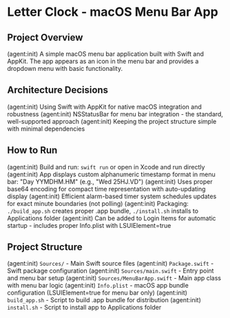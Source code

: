 # Letter Clock - macOS Menu Bar App

## Project Overview
(agent:init) A simple macOS menu bar application built with Swift and AppKit. The app appears as an icon in the menu bar and provides a dropdown menu with basic functionality.

## Architecture Decisions
(agent:init) Using Swift with AppKit for native macOS integration and robustness
(agent:init) NSStatusBar for menu bar integration - the standard, well-supported approach
(agent:init) Keeping the project structure simple with minimal dependencies

## How to Run
(agent:init) Build and run: `swift run` or open in Xcode and run directly
(agent:init) App displays custom alphanumeric timestamp format in menu bar: "Day YYMDHM.HM" (e.g., "Wed 25HJ.VD")
(agent:init) Uses proper base64 encoding for compact time representation with auto-updating display
(agent:init) Efficient alarm-based timer system schedules updates for exact minute boundaries (not polling)
(agent:init) Packaging: `./build_app.sh` creates proper .app bundle, `./install.sh` installs to Applications folder
(agent:init) Can be added to Login Items for automatic startup - includes proper Info.plist with LSUIElement=true

## Project Structure
(agent:init) `Sources/` - Main Swift source files
(agent:init) `Package.swift` - Swift package configuration
(agent:init) `Sources/main.swift` - Entry point and menu bar setup
(agent:init) `Sources/MenuBarApp.swift` - Main app class with menu bar logic
(agent:init) `Info.plist` - macOS app bundle configuration (LSUIElement=true for menu bar only)
(agent:init) `build_app.sh` - Script to build .app bundle for distribution
(agent:init) `install.sh` - Script to install app to Applications folder 